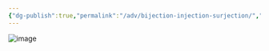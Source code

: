 ```yaml
---
{"dg-publish":true,"permalink":"/adv/bijection-injection-surjection/","noteIcon":"","created":"","updated":""}
---
```




![image](https://cdn.jsdelivr.net/gh/aaronmack/image-hosting@master/e/image.2jh58a81p9w0.webp)